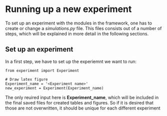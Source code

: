 # Running up a new experiment
To set up an experiment with the modules in the framework, one has to create or change a *simulations.py* file. This files consists out of a number of steps, which will be explained in more detail in the following sections.

## Set up an experiment
In a first step, we have to set up the experiemnt we want to run:
```
from experiment import Experiment

# Draw latex figure
Experiment_name = '<Experiment name>'
new_experiment = Experiment(Experiment_name)
```
The only reuired input here is **Experiment_name**, which will be included in the final saved files for created tables and figures. So if it is desired that those are not overwritten, it should be unique for each different experiment
